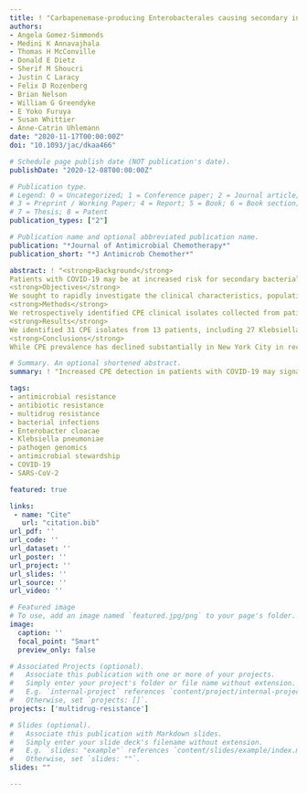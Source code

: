 ```yaml
---
title: ! "Carbapenemase-producing Enterobacterales causing secondary infections during the COVID-19 crisis at a New York City hospital"
authors:
- Angela Gomez-Simmonds
- Medini K Annavajhala
- Thomas H McConville
- Donald E Dietz
- Sherif M Shoucri
- Justin C Laracy
- Felix D Rozenberg
- Brian Nelson
- William G Greendyke
- E Yoko Furuya
- Susan Whittier
- Anne-Catrin Uhlemann
date: "2020-11-17T00:00:00Z"
doi: "10.1093/jac/dkaa466"

# Schedule page publish date (NOT publication's date).
publishDate: "2020-12-08T00:00:00Z"

# Publication type.
# Legend: 0 = Uncategorized; 1 = Conference paper; 2 = Journal article;
# 3 = Preprint / Working Paper; 4 = Report; 5 = Book; 6 = Book section;
# 7 = Thesis; 8 = Patent
publication_types: ["2"]

# Publication name and optional abbreviated publication name.
publication: "*Journal of Antimicrobial Chemotherapy*"
publication_short: "*J Antimicrob Chemother*"

abstract: ! "<strong>Background</strong>  
Patients with COVID-19 may be at increased risk for secondary bacterial infections with MDR pathogens, including carbapenemase-producing Enterobacterales (CPE).  
<strong>Objectives</strong>  
We sought to rapidly investigate the clinical characteristics, population structure and mechanisms of resistance of CPE causing secondary infections in patients with COVID-19.  
<strong>Methods</strong>  
We retrospectively identified CPE clinical isolates collected from patients testing positive for SARS-CoV-2 between March and April 2020 at our medical centre in New York City. Available isolates underwent nanopore sequencing for rapid genotyping, antibiotic resistance gene detection and phylogenetic analysis.  
<strong>Results</strong>  
We identified 31 CPE isolates from 13 patients, including 27 Klebsiella pneumoniae and 4 Enterobacter cloacae complex isolates. Most patients (11/13) had a positive respiratory culture and 7/13 developed bacteraemia; treatment failure was common. Twenty isolates were available for WGS. Most K. pneumoniae (16/17) belonged to ST258 and encoded KPC (15 KPC-2; 1 KPC-3); one ST70 isolate encoded KPC-2. E. cloacae isolates belonged to ST270 and encoded NDM-1. Nanopore sequencing enabled identification of at least four distinct ST258 lineages in COVID-19 patients, which were validated by Illumina sequencing data.  
<strong>Conclusions</strong>  
While CPE prevalence has declined substantially in New York City in recent years, increased detection in patients with COVID-19 may signal a re-emergence of these highly resistant pathogens in the wake of the global pandemic. Increased surveillance and antimicrobial stewardship efforts, as well as identification of optimal treatment approaches for CPE, will be needed to mitigate their future impact."

# Summary. An optional shortened abstract.
summary: ! "Increased CPE detection in patients with COVID-19 may signal a re-emergence of these highly resistant pathogens in the wake of the global pandemic. Increased surveillance and antimicrobial stewardship efforts will be needed to mitigate their future impact."

tags:
- antimicrobial resistance
- antibiotic resistance
- multidrug resistance
- bacterial infections
- Enterobacter cloacae
- Klebsiella pneumoniae
- pathogen genomics
- antimicrobial stewardship
- COVID-19
- SARS-CoV-2

featured: true

links:
 - name: "Cite"
   url: "citation.bib"
url_pdf: ''
url_code: ''
url_dataset: ''
url_poster: ''
url_project: ''
url_slides: ''
url_source: ''
url_video: ''

# Featured image
# To use, add an image named `featured.jpg/png` to your page's folder. 
image:
  caption: ''
  focal_point: "Smart"
  preview_only: false

# Associated Projects (optional).
#   Associate this publication with one or more of your projects.
#   Simply enter your project's folder or file name without extension.
#   E.g. `internal-project` references `content/project/internal-project/index.md`.
#   Otherwise, set `projects: []`.
projects: ['multidrug-resistance']

# Slides (optional).
#   Associate this publication with Markdown slides.
#   Simply enter your slide deck's filename without extension.
#   E.g. `slides: "example"` references `content/slides/example/index.md`.
#   Otherwise, set `slides: ""`.
slides: ""

---
```

